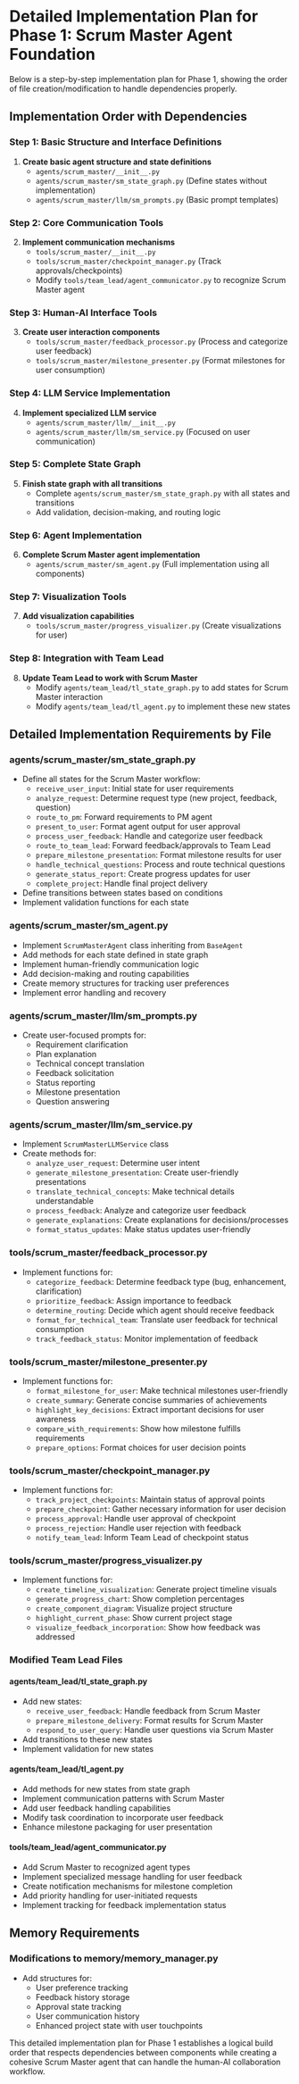 # Detailed Implementation Plan for Phase 1: Scrum Master Agent Foundation

Below is a step-by-step implementation plan for Phase 1, showing the order of file creation/modification to handle dependencies properly.

## Implementation Order with Dependencies

### Step 1: Basic Structure and Interface Definitions
1. **Create basic agent structure and state definitions**
   - `agents/scrum_master/__init__.py`
   - `agents/scrum_master/sm_state_graph.py` (Define states without implementation)
   - `agents/scrum_master/llm/sm_prompts.py` (Basic prompt templates)

### Step 2: Core Communication Tools
2. **Implement communication mechanisms**
   - `tools/scrum_master/__init__.py` 
   - `tools/scrum_master/checkpoint_manager.py` (Track approvals/checkpoints)
   - Modify `tools/team_lead/agent_communicator.py` to recognize Scrum Master agent

### Step 3: Human-AI Interface Tools
3. **Create user interaction components**
   - `tools/scrum_master/feedback_processor.py` (Process and categorize user feedback)
   - `tools/scrum_master/milestone_presenter.py` (Format milestones for user consumption)

### Step 4: LLM Service Implementation
4. **Implement specialized LLM service**
   - `agents/scrum_master/llm/__init__.py`
   - `agents/scrum_master/llm/sm_service.py` (Focused on user communication)

### Step 5: Complete State Graph
5. **Finish state graph with all transitions**
   - Complete `agents/scrum_master/sm_state_graph.py` with all states and transitions
   - Add validation, decision-making, and routing logic

### Step 6: Agent Implementation
6. **Complete Scrum Master agent implementation**
   - `agents/scrum_master/sm_agent.py` (Full implementation using all components)

### Step 7: Visualization Tools
7. **Add visualization capabilities**
   - `tools/scrum_master/progress_visualizer.py` (Create visualizations for user)

### Step 8: Integration with Team Lead
8. **Update Team Lead to work with Scrum Master**
   - Modify `agents/team_lead/tl_state_graph.py` to add states for Scrum Master interaction
   - Modify `agents/team_lead/tl_agent.py` to implement these new states

## Detailed Implementation Requirements by File

### agents/scrum_master/sm_state_graph.py
- Define all states for the Scrum Master workflow:
  - `receive_user_input`: Initial state for user requirements
  - `analyze_request`: Determine request type (new project, feedback, question)
  - `route_to_pm`: Forward requirements to PM agent
  - `present_to_user`: Format agent output for user approval
  - `process_user_feedback`: Handle and categorize user feedback
  - `route_to_team_lead`: Forward feedback/approvals to Team Lead
  - `prepare_milestone_presentation`: Format milestone results for user
  - `handle_technical_questions`: Process and route technical questions
  - `generate_status_report`: Create progress updates for user
  - `complete_project`: Handle final project delivery
- Define transitions between states based on conditions
- Implement validation functions for each state

### agents/scrum_master/sm_agent.py
- Implement `ScrumMasterAgent` class inheriting from `BaseAgent`
- Add methods for each state defined in state graph
- Implement human-friendly communication logic
- Add decision-making and routing capabilities
- Create memory structures for tracking user preferences
- Implement error handling and recovery

### agents/scrum_master/llm/sm_prompts.py
- Create user-focused prompts for:
  - Requirement clarification
  - Plan explanation
  - Technical concept translation
  - Feedback solicitation
  - Status reporting
  - Milestone presentation
  - Question answering

### agents/scrum_master/llm/sm_service.py
- Implement `ScrumMasterLLMService` class
- Create methods for:
  - `analyze_user_request`: Determine user intent
  - `generate_milestone_presentation`: Create user-friendly presentations
  - `translate_technical_concepts`: Make technical details understandable
  - `process_feedback`: Analyze and categorize user feedback
  - `generate_explanations`: Create explanations for decisions/processes
  - `format_status_updates`: Make status updates user-friendly

### tools/scrum_master/feedback_processor.py
- Implement functions for:
  - `categorize_feedback`: Determine feedback type (bug, enhancement, clarification)
  - `prioritize_feedback`: Assign importance to feedback
  - `determine_routing`: Decide which agent should receive feedback
  - `format_for_technical_team`: Translate user feedback for technical consumption
  - `track_feedback_status`: Monitor implementation of feedback

### tools/scrum_master/milestone_presenter.py
- Implement functions for:
  - `format_milestone_for_user`: Make technical milestones user-friendly
  - `create_summary`: Generate concise summaries of achievements
  - `highlight_key_decisions`: Extract important decisions for user awareness
  - `compare_with_requirements`: Show how milestone fulfills requirements
  - `prepare_options`: Format choices for user decision points

### tools/scrum_master/checkpoint_manager.py
- Implement functions for:
  - `track_project_checkpoints`: Maintain status of approval points
  - `prepare_checkpoint`: Gather necessary information for user decision
  - `process_approval`: Handle user approval of checkpoint
  - `process_rejection`: Handle user rejection with feedback
  - `notify_team_lead`: Inform Team Lead of checkpoint status

### tools/scrum_master/progress_visualizer.py
- Implement functions for:
  - `create_timeline_visualization`: Generate project timeline visuals
  - `generate_progress_chart`: Show completion percentages
  - `create_component_diagram`: Visualize project structure
  - `highlight_current_phase`: Show current project stage
  - `visualize_feedback_incorporation`: Show how feedback was addressed

### Modified Team Lead Files

#### agents/team_lead/tl_state_graph.py
- Add new states:
  - `receive_user_feedback`: Handle feedback from Scrum Master
  - `prepare_milestone_delivery`: Format results for Scrum Master
  - `respond_to_user_query`: Handle user questions via Scrum Master
- Add transitions to these new states
- Implement validation for new states

#### agents/team_lead/tl_agent.py
- Add methods for new states from state graph
- Implement communication patterns with Scrum Master
- Add user feedback handling capabilities
- Modify task coordination to incorporate user feedback
- Enhance milestone packaging for user presentation

#### tools/team_lead/agent_communicator.py
- Add Scrum Master to recognized agent types
- Implement specialized message handling for user feedback
- Create notification mechanisms for milestone completion
- Add priority handling for user-initiated requests
- Implement tracking for feedback implementation status

## Memory Requirements

### Modifications to memory/memory_manager.py
- Add structures for:
  - User preference tracking
  - Feedback history storage
  - Approval state tracking
  - User communication history
  - Enhanced project state with user touchpoints

This detailed implementation plan for Phase 1 establishes a logical build order that respects dependencies between components while creating a cohesive Scrum Master agent that can handle the human-AI collaboration workflow.